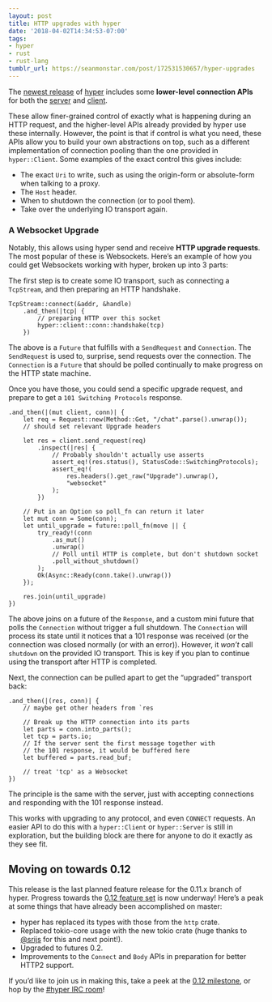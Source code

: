 ```yaml
---
layout: post
title: HTTP upgrades with hyper
date: '2018-04-02T14:34:53-07:00'
tags:
- hyper
- rust
- rust-lang
tumblr_url: https://seanmonstar.com/post/172531530657/hyper-upgrades
---
```

The [newest release](https://github.com/hyperium/hyper/releases/tag/v0.11.23) of [hyper](https://hyper.rs) includes some **lower-level connection APIs** for both the [server](server::conn) and [client](client::conn).

These allow finer-grained control of exactly what is happening during an HTTP request, and the higher-level APIs already provided by hyper use these internally. However, the point is that if control is what you need, these APIs allow you to build your own abstractions on top, such as a different implementation of connection pooling than the one provided in `hyper::Client`. Some examples of the exact control this gives include:

- The exact `Uri` to write, such as using the origin-form or absolute-form when talking to a proxy.
- The `Host` header.
- When to shutdown the connection (or to pool them).
- Take over the underlying IO transport again.

### A Websocket Upgrade

Notably, this allows using hyper send and receive **HTTP upgrade requests**. The most popular of these is Websockets. Here’s an example of how you could get Websockets working with hyper, broken up into 3 parts:

The first step is to create some IO transport, such as connecting a `TcpStream`, and then preparing an HTTP handshake.

    TcpStream::connect(&addr, &handle)
        .and_then(|tcp| {
            // preparing HTTP over this socket
            hyper::client::conn::handshake(tcp)
        })

The above is a `Future` that fulfills with a `SendRequest` and `Connection`. The `SendRequest` is used to, surprise, send requests over the connection. The `Connection` is a `Future` that should be polled continually to make progress on the HTTP state machine.

Once you have those, you could send a specific upgrade request, and prepare to get a `101 Switching Protocols` response.

    .and_then(|(mut client, conn)| {
        let req = Request::new(Method::Get, "/chat".parse().unwrap());
        // should set relevant Upgrade headers
    
        let res = client.send_request(req)
            .inspect(|res| {
                // Probably shouldn't actually use asserts
                assert_eq!(res.status(), StatusCode::SwitchingProtocols);
                assert_eq!(
                    res.headers().get_raw("Upgrade").unwrap(),
                    "websocket"
                );
            })
    
        // Put in an Option so poll_fn can return it later
        let mut conn = Some(conn);
        let until_upgrade = future::poll_fn(move || {
            try_ready!(conn
                .as_mut()
                .unwrap()
                // Poll until HTTP is complete, but don't shutdown socket
                .poll_without_shutdown()
            );
            Ok(Async::Ready(conn.take().unwrap())
        });
    
        res.join(until_upgrade)
    })

The above joins on a future of the `Response`, and a custom mini future that polls the `Connection` without trigger a full shutdown. The `Connection` will process its state until it notices that a 101 response was received (or the connection was closed normally (or with an error)). However, it _won’t_ call `shutdown` on the provided IO transport. This is key if you plan to continue using the transport after HTTP is completed.

Next, the connection can be pulled apart to get the “upgraded” transport back:

    .and_then(|(res, conn)| {
        // maybe get other headers from `res
    
        // Break up the HTTP connection into its parts
        let parts = conn.into_parts();
        let tcp = parts.io;
        // If the server sent the first message together with
        // the 101 response, it would be buffered here
        let buffered = parts.read_buf;
    
        // treat 'tcp' as a Websocket
    })

The principle is the same with the server, just with accepting connections and responding with the 101 response instead.

This works with upgrading to any protocol, and even `CONNECT` requests. An easier API to do this with a `hyper::Client` or `hyper::Server` is still in exploration, but the building block are there for anyone to do it exactly as they see fit.

## Moving on towards 0.12

This release is the last planned feature release for the 0.11.x branch of hyper. Progress towards the [0.12 feature set](https://github.com/hyperium/hyper/milestone/4) is now underway! Here’s a peak at some things that have already been accomplished on master:

- hyper has replaced its types with those from the `http` crate.
- Replaced tokio-core usage with the new tokio crate (huge thanks to [@srijs](https://github.com/srijs) for this and next point!).
- Upgraded to futures 0.2.
- Improvements to the `Connect` and `Body` APIs in preparation for better HTTP2 support.

If you’d like to join us in making this, take a peek at the [0.12 milestone](https://github.com/hyperium/hyper/milestone/4), or hop by the [#hyper IRC room](https://client00.chat.mibbit.com/?server=irc.mozilla.org&channel=%23hyper)!

